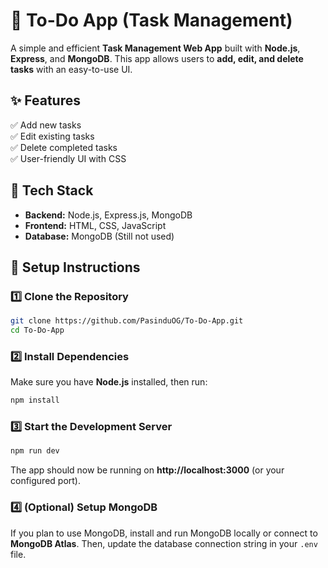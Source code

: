 # 📝 To-Do App (Task Management)  
A simple and efficient **Task Management Web App** built with **Node.js**, **Express**, and **MongoDB**. This app allows users to **add, edit, and delete tasks** with an easy-to-use UI.  

## ✨ Features  
✅ Add new tasks  
✅ Edit existing tasks  
✅ Delete completed tasks  
✅ User-friendly UI with CSS  

## 🚀 Tech Stack  
- **Backend:** Node.js, Express.js, MongoDB  
- **Frontend:** HTML, CSS, JavaScript  
- **Database:** MongoDB (Still not used)  

## 🔧 Setup Instructions  

### 1️⃣ Clone the Repository  
```sh
git clone https://github.com/PasinduOG/To-Do-App.git
cd To-Do-App
```

### 2️⃣ Install Dependencies  
Make sure you have **Node.js** installed, then run:  
```sh
npm install
```

### 3️⃣ Start the Development Server  
```sh
npm run dev
```
The app should now be running on **http://localhost:3000** (or your configured port).  

### 4️⃣ (Optional) Setup MongoDB  
If you plan to use MongoDB, install and run MongoDB locally or connect to **MongoDB Atlas**. Then, update the database connection string in your `.env` file.  
